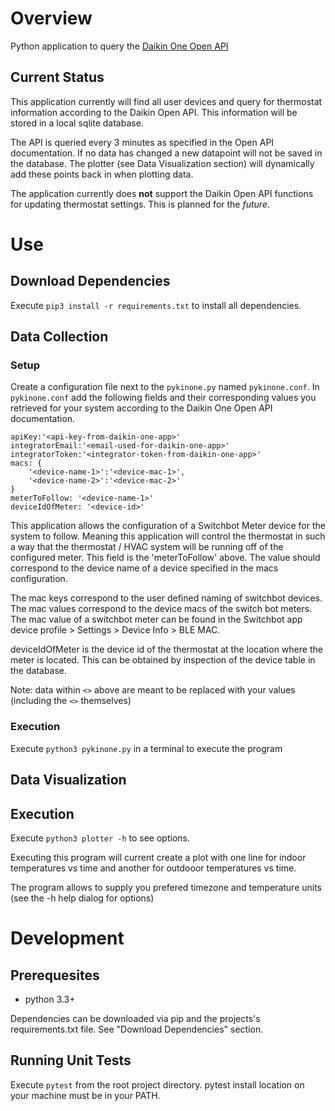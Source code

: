 # Overview
Python application to query the [Daikin One Open API](https://daikinone.com/openapi/)

## Current Status
This application currently will find all user devices and query for thermostat information according to the Daikin Open API. This information will be stored in a local sqlite database.

The API is queried every 3 minutes as specified in the Open API documentation. If no data has changed a new datapoint will not be saved in the database. The plotter (see Data Visualization section) will dynamically add these points back in when plotting data.

The application currently does **not** support the Daikin Open API functions for updating thermostat settings. This is planned for the _future_.

# Use

## Download Dependencies
Execute `pip3 install -r requirements.txt` to install all dependencies.

## Data Collection

### Setup
Create a configuration file next to the `pykinone.py` named `pykinone.conf`. In `pykinone.conf` add the following fields and their corresponding values you retrieved for your system according to the Daikin One Open API documentation.

```
apiKey:'<api-key-from-daikin-one-app>'
integratorEmail:'<email-used-for-daikin-one-app>'
integratorToken:'<integrator-token-from-daikin-one-app>'
macs: {
    '<device-name-1>':'<device-mac-1>',
    '<device-name-2>':'<device-mac-2>'
}
meterToFollow: '<device-name-1>'
deviceIdOfMeter: '<device-id>'
```

This application allows the configuration of a Switchbot Meter device for the system to follow. Meaning this application will control the thermostat in such a way that the thermostat / HVAC system will be running off of the configured meter. This field is the 'meterToFollow' above. The value should correspond to the device name of a device specified in the macs configuration.

The mac keys correspond to the user defined naming of switchbot devices. The mac values correspond to the device macs of the switch bot meters. The mac value of a switchbot meter can be found in the Switchbot app device profile > Settings > Device Info > BLE MAC.

deviceIdOfMeter is the device id of the thermostat at the location where the meter is located. This can be obtained by inspection of the device table in the database. 

Note: data within `<>` above are meant to be replaced with your values (including the `<>` themselves)

### Execution
Execute `python3 pykinone.py` in a terminal to execute the program 

## Data Visualization

## Execution
Execute `python3 plotter -h` to see options.

Executing this program will current create a plot with one line for indoor temperatures vs time and another for outdooor temperatures vs time.

The program allows to supply you prefered timezone and temperature units (see the -h help dialog for options)

# Development

## Prerequesites
- python 3.3+

Dependencies can be downloaded via pip and the projects's requirements.txt file. See "Download Dependencies" section.

## Running Unit Tests
Execute `pytest` from the root project directory. pytest install location on your machine must be in your PATH.
